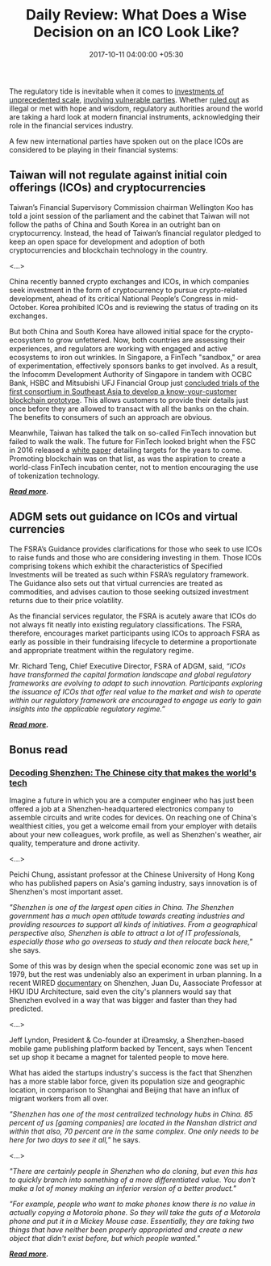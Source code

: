 ﻿---
title: 'Daily Review: What Does a Wise Decision on an ICO Look Like?'
date: 2017-10-11 04:00:00 +05:30
tags:
- cryptocurrency
- ICO
- regulation
- compliance
- bitcoin
Image: "/uploads/icoregulation.jpeg"
Person: Elena Mesropyan
category:
- Cryptocurrency
Markets:
- Asia
- Europe
- US
- North America
layout: post
---

<p>The regulatory tide is inevitable when it comes to <a href="http://mashable.com/2017/07/05/tezos-ico-cryptocurrency-startup/">investments of unprecedented scale</a>, <a href="http://www.businessinsider.com/ethereum-cyber-criminals-icos-threft-2017-2017-8">involving vulnerable parties</a>. Whether <a href="https://www.theverge.com/2017/9/29/16384718/south-korea-ban-initial-coin-offerings-bitcoin-cryptocurrency-icos">ruled out</a> as illegal or met with hope and wisdom, regulatory authorities around the world are taking a hard look at modern financial instruments, acknowledging their role in the financial services industry. </p>
<p>A few new international parties have spoken out on the place ICOs are considered to be playing in their financial systems:</p>
<h2><b>Taiwan will not regulate against initial coin offerings (ICOs) and cryptocurrencies</b></h2>
<p>Taiwan’s Financial Supervisory Commission chairman Wellington Koo has told a joint session of the parliament and the cabinet that Taiwan will not follow the paths of China and South Korea in an outright ban on cryptocurrency. Instead, the head of Taiwan’s financial regulator pledged to keep an open space for development and adoption of both cryptocurrencies and blockchain technology in the country.</p>
<p>&lt;...&gt;</p>
<p>China recently banned crypto exchanges and ICOs, in which companies seek investment in the form of cryptocurrency to pursue crypto-related development, ahead of its critical National People’s Congress in mid-October. Korea prohibited ICOs and is reviewing the status of trading on its exchanges.</p>
<p>But both China and South Korea have allowed initial space for the crypto-ecosystem to grow unfettered. Now, both countries are assessing their experiences, and regulators are working with engaged and active ecosystems to iron out wrinkles. In Singapore, a FinTech "sandbox," or area of experimentation, effectively sponsors banks to get involved. As a result, the Infocomm Development Authority of Singapore in tandem with OCBC Bank, HSBC and Mitsubishi UFJ Financial Group just <a href="http://www.businesstimes.com.sg/banking-finance/singapore-regulator-ocbc-hsbc-mufg-create-know-your-customer-blockchain-prototype?utm_campaign=Echobox&amp;utm_medium=Social&amp;utm_source=Facebook&amp;xtor=CS1-3#link_time=1507020136">concluded trials of the first consortium in Southeast Asia to develop a know-your-customer blockchain prototype</a>. This allows customers to provide their details just once before they are allowed to transact with all the banks on the chain. The benefits to consumers of such an approach are obvious.</p>
<p>Meanwhile, Taiwan has talked the talk on so-called FinTech innovation but failed to walk the walk. The future for FinTech looked bright when the FSC in 2016 released a <a href="https://www.fsc.gov.tw/en/home.jsp?id=74&amp;parentpath=0,2&amp;mcustomize=multimessage_view.jsp&amp;dataserno=201608240002&amp;aplistdn=ou=bulletin,ou=multisite,ou=english,ou=ap_root,o=fsc,c=tw&amp;dtable=Bulletin">white paper</a> detailing targets for the years to come. Promoting blockchain was on that list, as was the aspiration to create a world-class FinTech incubation center, not to mention encouraging the use of tokenization technology.</p>
<p><a href="https://international.thenewslens.com/article/80463"><b><i>Read more</i></b></a><b><i>. </i></b></p>
<h2><b>ADGM sets out guidance on ICOs and virtual currencies</b></h2>
<p>The FSRA’s Guidance provides clarifications for those who seek to use ICOs to raise funds and those who are considering investing in them. Those ICOs comprising tokens which exhibit the characteristics of Specified Investments will be treated as such within FSRA’s regulatory framework. The Guidance also sets out that virtual currencies are treated as commodities, and advises caution to those seeking outsized investment returns due to their price volatility.</p>
<p>As the financial services regulator, the FSRA is acutely aware that ICOs do not always fit neatly into existing regulatory classifications. The FSRA, therefore, encourages market participants using ICOs to approach FSRA as early as possible in their fundraising lifecycle to determine a proportionate and appropriate treatment within the regulatory regime.</p>
<p>Mr. Richard Teng, Chief Executive Director, FSRA of ADGM, said, <i>“ICOs have transformed the capital formation landscape and global regulatory frameworks are evolving to adapt to such innovation. Participants exploring the issuance of ICOs that offer real value to the market and wish to operate within our regulatory framework are encouraged to engage us early to gain insights into the applicable regulatory regime.”</i></p>
<p><a href="https://www.adgm.com/mediacentre/press-releases/abu-dhabi-global-market-sets-out-guidance-on-initial-coin-offerings-and-virtual-currencies/"><b><i>Read more</i></b></a><b><i>.</i></b></p>
<h2><b>Bonus read</b></h2>
<h3><a href="http://www.eurogamer.net/articles/2017-10-08-decoding-shenzhen-the-chinese-city-that-makes-the-worlds-tech"><b>Decoding Shenzhen: The Chinese city that makes the world's tech</b></a></h3>
<p>Imagine a future in which you are a computer engineer who has just been offered a job at a Shenzhen-headquartered electronics company to assemble circuits and write codes for devices. On reaching one of China's wealthiest cities, you get a welcome email from your employer with details about your new colleagues, work profile, as well as Shenzhen's weather, air quality, temperature and drone activity.</p>
<p>&lt;...&gt;</p>
<p>Peichi Chung, assistant professor at the Chinese University of Hong Kong who has published papers on Asia's gaming industry, says innovation is of Shenzhen's most important asset.</p>
<p><i>"Shenzhen is one of the largest open cities in China. The Shenzhen government has a much open attitude towards creating industries and providing resources to support all kinds of initiatives. From a geographical perspective also, Shenzhen is able to attract a lot of IT professionals, especially those who go overseas to study and then relocate back here,"</i> she says.</p>
<p>Some of this was by design when the special economic zone was set up in 1979, but the rest was undeniably also an experiment in urban planning. In a recent WIRED <a href="https://www.youtube.com/watch?v=SGJ5cZnoodY">documentary</a> on Shenzhen, Juan Du, Aassociate Professor at HKU IDU Architecture, said even the city's planners would say that Shenzhen evolved in a way that was bigger and faster than they had predicted.</p>
<p>&lt;...&gt;</p>
<p>Jeff Lyndon, President &amp; Co-founder at iDreamsky, a Shenzhen-based mobile game publishing platform backed by Tencent, says when Tencent set up shop it became a magnet for talented people to move here.</p>
<p>What has aided the startups industry's success is the fact that Shenzhen has a more stable labor force, given its population size and geographic location, in comparison to Shanghai and Beijing that have an influx of migrant workers from all over.</p>
<p><i>"Shenzhen has one of the most centralized technology hubs in China. 85 percent of us [gaming companies] are located in the Nanshan district and within that also, 70 percent are in the same complex. One only needs to be here for two days to see it all,"</i> he says.</p>
<p>&lt;...&gt;</p>
<p><i>"There are certainly people in Shenzhen who do cloning, but even this has to quickly branch into something of a more differentiated value. You don't make a lot of money making an inferior version of a better product."</i></p>
<p><i>"For example, people who want to make phones know there is no value in actually copying a Motorola phone. So they will take the guts of a Motorola phone and put it in a Mickey Mouse case. Essentially, they are taking two things that have neither been properly appropriated and create a new object that didn't exist before, but which people wanted."</i></p>
<p><a href="http://www.eurogamer.net/articles/2017-10-08-decoding-shenzhen-the-chinese-city-that-makes-the-worlds-tech"><strong><em>Read more</em></strong></a><strong><em>. </em></strong></p>
